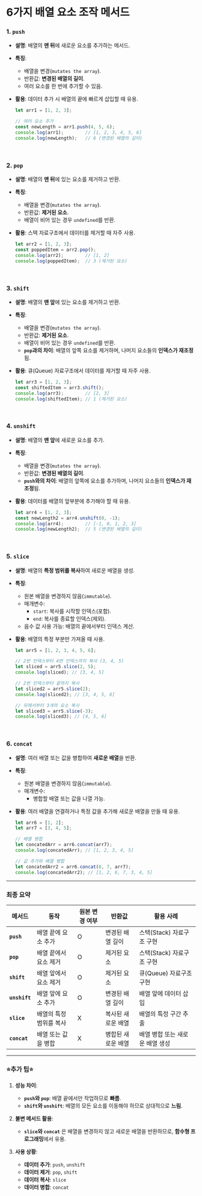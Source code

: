 # **6가지 배열 요소 조작 메서드**

### **1. `push`**
- **설명**: 배열의 **맨 뒤**에 새로운 요소를 추가하는 메서드.
- **특징**:
  - 배열을 변경(`mutates the array`).
  - 반환값: **변경된 배열의 길이**.
  - 여러 요소를 한 번에 추가할 수 있음.
- **활용**: 데이터 추가 시 배열의 끝에 빠르게 삽입할 때 유용.

  ```javascript
  let arr1 = [1, 2, 3];
  
  // 여러 요소 추가
  const newLength = arr1.push(4, 5, 6);
  console.log(arr1);        // [1, 2, 3, 4, 5, 6]
  console.log(newLength);   // 6 (변경된 배열의 길이)
  ```

<br />

### **2. `pop`**
- **설명**: 배열의 **맨 뒤**에 있는 요소를 제거하고 반환.
- **특징**:
  - 배열을 변경(`mutates the array`).
  - 반환값: **제거된 요소**.
  - 배열이 비어 있는 경우 `undefined`를 반환.
- **활용**: 스택 자료구조에서 데이터를 제거할 때 자주 사용.

  ```javascript
  let arr2 = [1, 2, 3];
  const poppedItem = arr2.pop();
  console.log(arr2);        // [1, 2]
  console.log(poppedItem);  // 3 (제거된 요소)
  ```

<br />

### **3. `shift`**
- **설명**: 배열의 **맨 앞**에 있는 요소를 제거하고 반환.
- **특징**:
  - 배열을 변경(`mutates the array`).
  - 반환값: **제거된 요소**.
  - 배열이 비어 있는 경우 `undefined`를 반환.
  - **`pop`과의 차이**: 배열의 앞쪽 요소를 제거하며, 나머지 요소들의 **인덱스가 재조정**됨.
- **활용**: 큐(Queue) 자료구조에서 데이터를 제거할 때 자주 사용.

  ```javascript
  let arr3 = [1, 2, 3];
  const shiftedItem = arr3.shift();
  console.log(arr3);        // [2, 3]
  console.log(shiftedItem); // 1 (제거된 요소)
  ```

<br />

### **4. `unshift`**
- **설명**: 배열의 **맨 앞**에 새로운 요소를 추가.
- **특징**:
  - 배열을 변경(`mutates the array`).
  - 반환값: **변경된 배열의 길이**.
  - **`push`와의 차이**: 배열의 앞쪽에 요소를 추가하며, 나머지 요소들의 **인덱스가 재조정**됨.
- **활용**: 데이터를 배열의 앞부분에 추가해야 할 때 유용.

  ```javascript
  let arr4 = [1, 2, 3];
  const newLength2 = arr4.unshift(0, -1);
  console.log(arr4);        // [-1, 0, 1, 2, 3]
  console.log(newLength2);  // 5 (변경된 배열의 길이)
  ```

<br />

### **5. `slice`**
- **설명**: 배열의 **특정 범위를 복사**하여 새로운 배열을 생성.
- **특징**:
  - 원본 배열을 변경하지 않음(`immutable`).
  - 매개변수:
    - `start`: 복사를 시작할 인덱스(포함).
    - `end`: 복사를 종료할 인덱스(제외).
  - 음수 값 사용 가능: 배열의 끝에서부터 인덱스 계산.
- **활용**: 배열의 특정 부분만 가져올 때 사용.

  ```javascript
  let arr5 = [1, 2, 3, 4, 5, 6];
  
  // 2번 인덱스부터 4번 인덱스까지 복사 (3, 4, 5)
  let sliced = arr5.slice(2, 5); 
  console.log(sliced); // [3, 4, 5]
  
  // 2번 인덱스부터 끝까지 복사
  let sliced2 = arr5.slice(2); 
  console.log(sliced2); // [3, 4, 5, 6]
  
  // 뒤에서부터 3개의 요소 복사
  let sliced3 = arr5.slice(-3); 
  console.log(sliced3); // [4, 5, 6]
  ```

<br />

### **6. `concat`**
- **설명**: 여러 배열 또는 값을 병합하여 **새로운 배열**을 반환.
- **특징**:
  - 원본 배열을 변경하지 않음(`immutable`).
  - 매개변수:
    - 병합할 배열 또는 값을 나열 가능.
- **활용**: 여러 배열을 연결하거나 특정 값을 추가해 새로운 배열을 만들 때 유용.

  ```javascript
  let arr6 = [1, 2];
  let arr7 = [3, 4, 5];
  
  // 배열 병합
  let concatedArr = arr6.concat(arr7);
  console.log(concatedArr); // [1, 2, 3, 4, 5]
  
  // 값 추가와 배열 병합
  let concatedArr2 = arr6.concat(6, 7, arr7);
  console.log(concatedArr2); // [1, 2, 6, 7, 3, 4, 5]
  ```

---

### **최종 요약**

| 메서드       | **동작**                          | **원본 변경 여부** | **반환값**                    | **활용 사례**                   |
|--------------|-----------------------------------|--------------------|-------------------------------|----------------------------------|
| **`push`**   | 배열 끝에 요소 추가               | O                  | 변경된 배열 길이              | 스택(Stack) 자료구조 구현       |
| **`pop`**    | 배열 끝에서 요소 제거             | O                  | 제거된 요소                   | 스택(Stack) 자료구조 구현       |
| **`shift`**  | 배열 앞에서 요소 제거             | O                  | 제거된 요소                   | 큐(Queue) 자료구조 구현         |
| **`unshift`**| 배열 앞에 요소 추가               | O                  | 변경된 배열 길이              | 배열 앞에 데이터 삽입           |
| **`slice`**  | 배열의 특정 범위를 복사           | X                  | 복사된 새로운 배열            | 배열의 특정 구간 추출           |
| **`concat`** | 배열 또는 값을 병합               | X                  | 병합된 새로운 배열            | 배열 병합 또는 새로운 배열 생성 |

---

### **⭐️추가 팁⭐️**
1. **성능 차이**:
   - **`push`와 `pop`**: 배열 끝에서만 작업하므로 **빠름**.
   - **`shift`와 `unshift`**: 배열의 모든 요소를 이동해야 하므로 상대적으로 **느림**.
   
2. **불변 메서드 활용**:
   - **`slice`와 `concat`** 은 배열을 변경하지 않고 새로운 배열을 반환하므로, **함수형 프로그래밍**에서 유용.

3. **사용 상황**:
   - **데이터 추가**: `push`, `unshift`
   - **데이터 제거**: `pop`, `shift`
   - **데이터 복사**: `slice`
   - **데이터 병합**: `concat`
